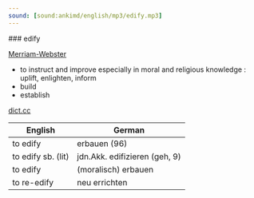 ```yaml
---
sound: [sound:ankimd/english/mp3/edify.mp3]
---
```


\### edify

[Merriam-Webster](https://www.merriam-webster.com/dictionary/edify)

- to instruct and improve especially in moral and religious knowledge : uplift, enlighten, inform
- build
- establish

[dict.cc](https://www.dict.cc/edify)

| English        | German       |
| -------------- | ------------ |
| to edify | erbauen (96) |
| to edify sb. (lit) | jdn.Akk. edifizieren (geh, 9) |
| to edify | (moralisch) erbauen |
| to re-edify | neu errichten |
